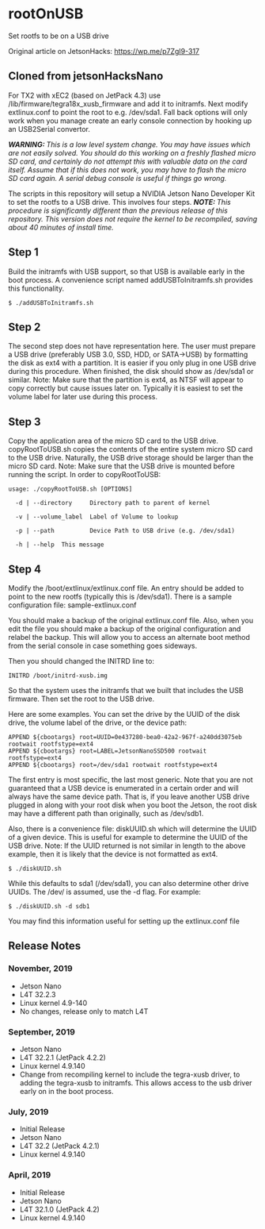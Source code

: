 # rootOnUSB
Set rootfs to be on a USB drive

Original article on JetsonHacks: https://wp.me/p7ZgI9-317

## Cloned from jetsonHacksNano

For TX2 with xEC2 (based on JetPack 4.3) use /lib/firmware/tegra18x_xusb_firmware and add it to initramfs. Next modify extlinux.conf to point the root to e.g. /dev/sda1. Fall back options will only work when you manage create an early console connection by hooking up an USB2Serial convertor. 

<em><b>WARNING: </b>This is a low level system change. You may have issues which are not easily solved. You should do this working on a freshly flashed micro SD card, and certainly do not attempt this with valuable data on the card itself. Assume that if this does not work, you may have to flash the micro SD card again. A serial debug console is useful if things go wrong. </em>

The scripts in this repository will setup a NVIDIA Jetson Nano Developer Kit to set the rootfs to a USB drive. This involves four steps. <em><b>NOTE: </b>This procedure is significantly different than the previous release of this repository. This version does not require the kernel to be recompiled, saving about 40 minutes of install time.</em>
## Step 1
Build the initramfs with USB support, so that USB is available early in the boot process. A convenience script named addUSBToInitramfs.sh provides this functionality.

```
$ ./addUSBToInitramfs.sh
```

## Step 2
The second step does not have representation here. The user must prepare a USB drive (preferably USB 3.0, SSD, HDD, or SATA->USB) by formatting the disk as ext4 with a partition. It is easier if you only plug in one USB drive during this procedure. When finished, the disk should show as /dev/sda1 or similar. Note: Make sure that the partition is ext4, as NTSF will appear to copy correctly but cause issues later on. Typically it is easiest to set the volume label for later use during this process.

## Step 3
Copy the application area of the micro SD card to the USB drive. copyRootToUSB.sh copies the contents of the entire system micro SD card to the USB drive. Naturally, the USB drive storage should be larger than the micro SD card. Note: Make sure that the USB drive is mounted before running the script. In order to copyRootToUSB:

```
usage: ./copyRootToUSB.sh [OPTIONS]

  -d | --directory     Directory path to parent of kernel

  -v | --volume_label  Label of Volume to lookup

  -p | --path          Device Path to USB drive (e.g. /dev/sda1)

  -h | --help  This message
  ```

## Step 4
Modify the /boot/extlinux/extlinux.conf file. An entry should be added to point to the new rootfs (typically this is /dev/sda1). There is a sample configuration file: sample-extlinux.conf

You should make a backup of the original extlinux.conf file. Also, when you edit the file you should make a backup of the original configuration and relabel the backup. This will allow you to access an alternate boot method from the serial console in case something goes sideways.

Then you should changed the INITRD line to:

  ```
INITRD /boot/initrd-xusb.img
```

So that the system uses the initramfs that we built that includes the USB firmware. Then set the root to the USB drive.

Here are some examples. You can set the drive by the UUID of the disk drive, the volume label of the drive, or the device path:

```
APPEND ${cbootargs} root=UUID=0e437280-bea0-42a2-967f-a240dd3075eb rootwait rootfstype=ext4
APPEND ${cbootargs} root=LABEL=JetsonNanoSSD500 rootwait rootfstype=ext4
APPEND ${cbootargs} root=/dev/sda1 rootwait rootfstype=ext4
  ```

The first entry is most specific, the last most generic. Note that you are not guaranteed that a USB device is enumerated in a certain order and will always have the same device path. That is, if you leave another USB drive plugged in along with your root disk when you boot the Jetson, the root disk may have a different path than originally, such as /dev/sdb1.  

Also, there is a convenience file: diskUUID.sh which will determine the UUID of a given device. This is useful for example to determine the UUID of the USB drive. Note: If the UUID returned is not similar in length to the above example, then it is likely that the device is not formatted as ext4.

```
$ ./diskUUID.sh
```

While this defaults to sda1 (/dev/sda1), you can also determine other drive UUIDs. The /dev/ is assumed, use the -d flag. For example:

```
$ ./diskUUID.sh -d sdb1
```
You may find this information useful for setting up the extlinux.conf file

<h2>Release Notes</h2>
<h3>November, 2019</h3>

* Jetson Nano
* L4T 32.2.3
* Linux kernel 4.9-140
* No changes, release only to match L4T

<h3>September, 2019</h3>

* Jetson Nano
* L4T 32.2.1 (JetPack 4.2.2)
* Linux kernel 4.9.140
* Change from recompiling kernel to include the tegra-xusb driver, to adding the tegra-xusb to initramfs. This allows access to the usb driver early on in the boot process.


<h3>July, 2019</h3>

* Initial Release
* Jetson Nano
* L4T 32.2 (JetPack 4.2.1)
* Linux kernel 4.9.140

<h3>April, 2019</h3>

* Initial Release
* Jetson Nano
* L4T 32.1.0 (JetPack 4.2)
* Linux kernel 4.9.140
